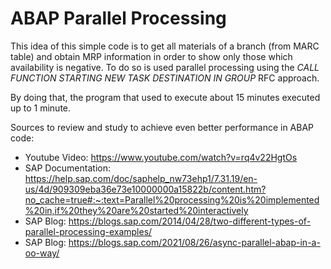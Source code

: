 # ABAP Parallel Processing

This idea of this simple code is to get all materials of a branch (from MARC table) and obtain MRP information in order to show only those which availability is negative.
To do so is used parallel processing using the *CALL FUNCTION STARTING NEW TASK DESTINATION IN GROUP* RFC approach. 

By doing that, the program that used to execute about 15 minutes executed up to 1 minute.

Sources to review and study to achieve even better performance in ABAP code:
- Youtube Video: https://www.youtube.com/watch?v=rq4v22HgtOs 
- SAP Documentation: https://help.sap.com/doc/saphelp_nw73ehp1/7.31.19/en-us/4d/909309eba36e73e10000000a15822b/content.htm?no_cache=true#:~:text=Parallel%20processing%20is%20implemented%20in,if%20they%20are%20started%20interactively 
- SAP Blog: https://blogs.sap.com/2014/04/28/two-different-types-of-parallel-processing-examples/ 
- SAP Blog: https://blogs.sap.com/2021/08/26/async-parallel-abap-in-a-oo-way/ 

